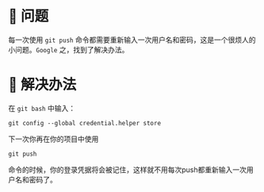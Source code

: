 <!--
@key 2
@title git push 每次都要输入登录凭据的解决方法
@date 2018-4-7
@labels Git Tips 踩坑
@description git 的认证形式用两种，一种是邮箱 + 密码，另外一种是使用 ssh 秘钥，对于使用邮箱 + 密码的用户来说，每一次 git push 都需要输入密码是一个很让人头疼的问题，使用 credential.helper 可以帮助用户记住这些信息从而避免反复输入。
-->

# 🤔 问题
每一次使用 `git push` 命令都需要重新输入一次用户名和密码，这是一个很烦人的小问题。`Google` 之，找到了解决办法。

# 🍗 解决办法
在 `git bash` 中输入：

```
git config --global credential.helper store
```

下一次你再在你的项目中使用

```
git push
```

命令的时候，你的登录凭据将会被记住，这样就不用每次push都重新输入一次用户名和密码了。
